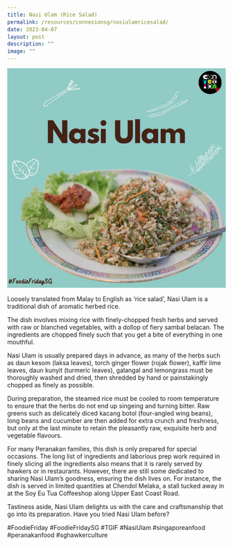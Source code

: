 ```yaml
---
title: Nasi Ulam (Rice Salad)
permalink: /resources/connexionsg/nasiulamricesalad/
date: 2023-04-07
layout: post
description: ""
image: ""
---
```

![](/images/connexionsg/2023/nasiulam.png)


Loosely translated from Malay to English as ‘rice salad’, Nasi Ulam is a traditional dish of aromatic herbed rice.

The dish involves mixing rice with finely-chopped fresh herbs and served with raw or blanched vegetables, with a dollop of fiery sambal belacan. The ingredients are chopped finely such that you get a bite of everything in one mouthful.

Nasi Ulam is usually prepared days in advance, as many of the herbs such as daun kesom (laksa leaves), torch ginger flower (rojak flower), kaffir lime leaves, daun kunyit (turmeric leaves), galangal and lemongrass must be thoroughly washed and dried, then shredded by hand or painstakingly chopped as finely as possible.

During preparation, the steamed rice must be cooled to room temperature to ensure that the herbs do not end up singeing and turning bitter. Raw greens such as delicately diced kacang botol (four-angled wing beans), long beans and cucumber are then added for extra crunch and freshness, but only at the last minute to retain the pleasantly raw, exquisite herb and vegetable flavours.

For many Peranakan families, this dish is only prepared for special occasions. The long list of ingredients and laborious prep work required in finely slicing all the ingredients also means that it is rarely served by hawkers or in restaurants. However, there are still some dedicated to sharing Nasi Ulam’s goodness, ensuring the dish lives on. For instance, the dish is served in limited quantities at Chendol Melaka, a stall tucked away in at the Soy Eu Tua Coffeeshop along Upper East Coast Road.

Tastiness aside, Nasi Ulam delights us with the care and craftsmanship that go into its preparation. Have you tried Nasi Ulam before?

#FoodieFriday #FoodieFridaySG #TGIF #NasiUlam #singaporeanfood #peranakanfood #sghawkerculture